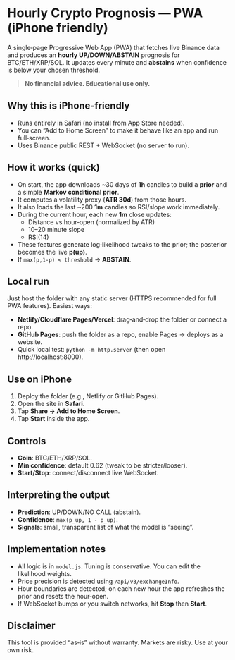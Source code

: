 # Hourly Crypto Prognosis — PWA (iPhone friendly)

A single‑page Progressive Web App (PWA) that fetches live Binance data and produces an **hourly UP/DOWN/ABSTAIN** prognosis for BTC/ETH/XRP/SOL. It updates every minute and **abstains** when confidence is below your chosen threshold.

> **No financial advice. Educational use only.**

## Why this is iPhone‑friendly
- Runs entirely in Safari (no install from App Store needed).
- You can “Add to Home Screen” to make it behave like an app and run full‑screen.
- Uses Binance public REST + WebSocket (no server to run).

## How it works (quick)
- On start, the app downloads ~30 days of **1h** candles to build a **prior** and a simple **Markov conditional prior**.
- It computes a volatility proxy (**ATR 30d**) from those hours.
- It also loads the last ~200 **1m** candles so RSI/slope work immediately.
- During the current hour, each new **1m** close updates:
  - Distance vs hour‑open (normalized by ATR)
  - 10–20 minute slope
  - RSI(14)
- These features generate log‑likelihood tweaks to the prior; the posterior becomes the live **p(up)**.
- If `max(p,1-p) < threshold` → **ABSTAIN**.

## Local run
Just host the folder with any static server (HTTPS recommended for full PWA features). Easiest ways:
- **Netlify/Cloudflare Pages/Vercel**: drag‑and‑drop the folder or connect a repo.
- **GitHub Pages**: push the folder as a repo, enable Pages → deploys as a website.
- Quick local test: `python -m http.server` (then open http://localhost:8000).

## Use on iPhone
1. Deploy the folder (e.g., Netlify or GitHub Pages).
2. Open the site in **Safari**.
3. Tap **Share → Add to Home Screen**.
4. Tap **Start** inside the app.

## Controls
- **Coin**: BTC/ETH/XRP/SOL.
- **Min confidence**: default 0.62 (tweak to be stricter/looser).
- **Start/Stop**: connect/disconnect live WebSocket.

## Interpreting the output
- **Prediction**: UP/DOWN/NO CALL (abstain).
- **Confidence**: `max(p_up, 1 - p_up)`.
- **Signals**: small, transparent list of what the model is “seeing”.

## Implementation notes
- All logic is in `model.js`. Tuning is conservative. You can edit the likelihood weights.
- Price precision is detected using `/api/v3/exchangeInfo`.
- Hour boundaries are detected; on each new hour the app refreshes the prior and resets the hour‑open.
- If WebSocket bumps or you switch networks, hit **Stop** then **Start**.

## Disclaimer
This tool is provided “as‑is” without warranty. Markets are risky. Use at your own risk.
